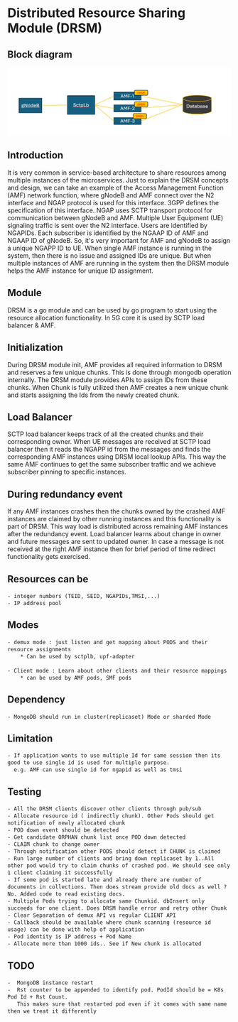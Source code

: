 <!--
SPDX-FileCopyrightText: 2022 Open Networking Foundation <info@opennetworking.org>

SPDX-License-Identifier: Apache-2.0

-->
# Distributed Resource Sharing Module (DRSM)

## Block diagram

![DRSM Usage in AMF](/drsm/images/drsm.png)

## Introduction

It is very common in service-based architecture to share resources among multiple instances of the microservices. Just to explain the DRSM concepts and design, we can take an example of the Access Management Function (AMF) network function, where gNodeB and AMF connect over the N2 interface and NGAP protocol is used for this interface. 3GPP defines the specification of this interface. NGAP uses SCTP transport protocol for communication between gNodeB and AMF. Multiple User Equipment (UE) signaling traffic is sent over the N2 interface. Users are identified by NGAPIDs. Each subscriber is identified by the NGAAP ID of AMF and NGAAP ID of gNodeB. So, it's very important for AMF and gNodeB to assign a unique NGAPP ID to UE. When single AMF instance is running in the system, then there is no issue and assigned IDs are unique. But when multiple instances of AMF are running in the system then the DRSM module helps the AMF instance for unique ID assignment.

## Module

DRSM is a go module and can be used by go program to start using the resource allocation functionality. In 5G core it is used by SCTP load balancer & AMF.

## Initialization

During DRSM module init, AMF provides all required information to DRSM and reserves a few unique chunks. This is done through mongodb operation internally. The DRSM module provides APIs to assign IDs from these chunks. When Chunk is fully utilized then AMF creates a new unique chunk and starts assigning the Ids from the newly created chunk.

## Load Balancer

SCTP load balancer keeps track of all the created chunks and their corresponding owner. When UE messages are received at SCTP load balancer then it reads the NGAPP id from the messages and finds the corresponding AMF instances using DRSM local lookup APIs.  This way the same AMF continues to get the same subscriber traffic and we achieve subscriber pinning to specific instances.

## During redundancy event

If any AMF instances crashes then the chunks owned by the crashed AMF instances are claimed by other running instances and this functionality is part of DRSM. This way load is distributed across remaining AMF instances after the redundancy event. Load balancer learns about change in owner and future messages are sent to updated owner.  In case a message is not received at the right AMF instance then for brief period of time redirect functionality gets exercised.

## Resources can be

    - integer numbers (TEID, SEID, NGAPIDs,TMSI,...)
    - IP address pool

## Modes

    - demux mode : just listen and get mapping about PODS and their resource assignments
        * Can be used by sctplb, upf-adapter

    - Client mode : Learn about other clients and their resource mappings
        * can be used by AMF pods, SMF pods

## Dependency

    - MongoDB should run in cluster(replicaset) Mode or sharded Mode

## Limitation

    - If application wants to use multiple Id for same session then its good to use single id is used for multiple purpose.
      e.g. AMF can use single id for ngapid as well as tmsi

## Testing
    
    - All the DRSM clients discover other clients through pub/sub
    - Allocate resource id ( indirectly chunk). Other Pods should get notification of newly allocated chunk
    - POD down event should be detected
    - Get candidate ORPHAN chunk list once POD down detected
    - CLAIM chunk to change owner
    - Through notification other PODS should detect if CHUNK is claimed
    - Run large number of clients and bring down replicaset by 1..All other pod would try to claim chunks of crashed pod. We should see only 1 client claiming it successfully
    - If some pod is started late and already there are number of documents in collections. Then does stream provide old docs as well ? No. Added code to read existing docs.
    - Multiple Pods trying to allocate same Chunkid. dbInsert only succeeds for one client. Does DRSM handle error and retry other Chunk
    - Clear Separation of demux API vs regular CLIENT API
    - Callback should be available where chunk scanning (resource id usage) can be done with help of application
    - Pod identity is IP address + Pod Name
    - Allocate more than 1000 ids.. See if New chunk is allocated

## TODO

    -  MongoDB instance restart
    -  Rst counter to be appended to identify pod. PodId should be = K8s Pod Id + Rst Count.
       This makes sure that restarted pod even if it comes with same name then we treat it differently
